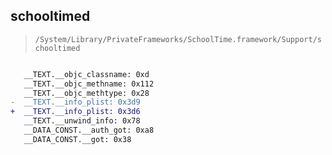## schooltimed

> `/System/Library/PrivateFrameworks/SchoolTime.framework/Support/schooltimed`

```diff

   __TEXT.__objc_classname: 0xd
   __TEXT.__objc_methname: 0x112
   __TEXT.__objc_methtype: 0x28
-  __TEXT.__info_plist: 0x3d9
+  __TEXT.__info_plist: 0x3d6
   __TEXT.__unwind_info: 0x78
   __DATA_CONST.__auth_got: 0xa8
   __DATA_CONST.__got: 0x38

```
